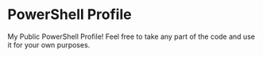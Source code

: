# PowerShell Profile
My Public PowerShell Profile! Feel free to take any part of the code and use it for your own purposes.  
